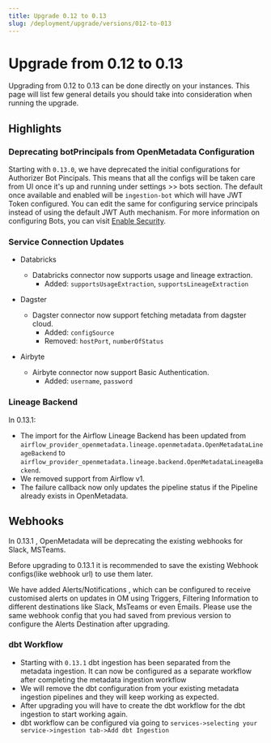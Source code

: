 ```yaml
---
title: Upgrade 0.12 to 0.13
slug: /deployment/upgrade/versions/012-to-013
---
```


# Upgrade from 0.12 to 0.13

Upgrading from 0.12 to 0.13 can be done directly on your instances. This page will list few general details you should take into consideration when running the upgrade.


## Highlights

### Deprecating botPrincipals from OpenMetadata Configuration

Starting with `0.13.0`, we have deprecated the initial configurations for Authorizer Bot Pincipals. This means that all the configs will be taken care from UI once it's up and running under settings >> bots section. The default once available and enabled will be `ingestion-bot` which will have JWT Token configured. You can edit the same for configuring service principals instead of using the default JWT Auth mechanism. For more information on configuring Bots, you can visit [Enable Security](/deployment/security).

### Service Connection Updates

- Databricks
  - Databricks connector now supports usage and lineage extraction.
    - Added: `supportsUsageExtraction`, `supportsLineageExtraction`

- Dagster
  - Dagster connector now support fetching metadata from dagster cloud.
    - Added: `configSource`
    - Removed: `hostPort`, `numberOfStatus`

- Airbyte
  - Airbyte connector now support Basic Authentication.
    - Added: `username`, `password`

### Lineage Backend

In 0.13.1:

- The import for the Airflow Lineage Backend has been updated from `airflow_provider_openmetadata.lineage.openmetadata.OpenMetadataLineageBackend`
to `airflow_provider_openmetadata.lineage.backend.OpenMetadataLineageBackend`.
- We removed support from Airflow v1.
- The failure callback now only updates the pipeline status if the Pipeline already exists in OpenMetadata.

## Webhooks

In 0.13.1 , OpenMetadata will be deprecating the existing webhooks for Slack, MSTeams.

Before upgrading to 0.13.1 it is recommended to save the existing Webhook configs(like webhook url) to use them later.

We have added Alerts/Notifications , which can be configured to receive customised alerts on updates in OM using Triggers, Filtering Information to different destinations like Slack, MsTeams or even Emails.
Please use the same webhook config that you had saved from previous version to configure the Alerts Destination after upgrading.
### dbt Workflow

- Starting with `0.13.1` dbt ingestion has been separated from the metadata ingestion. It can now be configured as a separate workflow after completing the metadata ingestion workflow
- We will remove the dbt configuration from your existing metadata ingestion pipelines and they will keep working as expected.
- After upgrading you will have to create the dbt workflow for the dbt ingestion to start working again.
- dbt workflow can be configured via going to `services->selecting your service->ingestion tab->Add dbt Ingestion`
